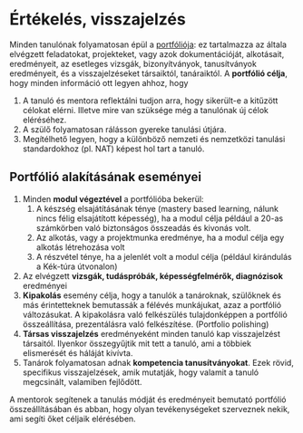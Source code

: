 # Értékelés, visszajelzés

Minden tanulónak folyamatosan épül a [portfóliója](https://www.edglossary.org/portfolio/): ez tartalmazza az általa elvégzett feladatokat, projekteket, vagy azok dokumentációját, alkotásait, eredményeit, az esetleges vizsgák, bizonyítványok, tanusítványok eredményeit, és a visszajelzéseket társaiktól, tanáraiktól. A **portfólió célja**, hogy minden információ ott legyen ahhoz, hogy

1. A tanuló és mentora reflektálni tudjon arra, hogy sikerült-e a kitűzött célokat elérni. Illetve mire van szüksége még a tanulónak új célok eléréséhez.
2. A szülő folyamatosan rálásson gyereke tanulási útjára.
3. Megítélhető legyen, hogy a különböző nemzeti és nemzetközi tanulási standardokhoz \(pl. NAT\) képest hol tart a tanuló.

## Portfólió alakításának eseményei

1. Minden **modul végeztével** a portfólióba bekerül:
   1. A készség elsajátításának ténye \(mastery based learning, nálunk nincs félig elsajátított képesség\), ha a modul célja például a 20-as számkörben való biztonságos összeadás és kivonás volt.
   2. Az alkotás, vagy a projektmunka eredménye, ha a modul célja egy alkotás létrehozása volt
   3. A részvétel ténye, ha a jelenlét volt a modul célja \(például kirándulás a Kék-túra útvonalon\)
2. Az elvégzett **vizsgák, tudáspróbák, képességfelmérők, diagnózisok** eredményei
3. **Kipakolás** esemény célja, hogy a tanulók a tanároknak, szülőknek és más érintetteknek bemutassák a félévés munkájukat, azaz a portfólió változásukat. A kipakolásra való felkészülés tulajdonképpen a portfólió összeállítása, prezentálásra való felkészítése. \(Portfolio polishing\)
4. **Társas visszajelzés** eredményeként minden tanuló kap visszajelzést társaitól. Ilyenkor összegyűjtik mit tett a tanuló, ami a többiek elismerését és háláját kivívta.
5. Tanárok folyamatosan adnak **kompetencia tanusítványokat**. Ezek rövid, specifikus visszajelzések, amik mutatják, hogy valamit a tanuló megcsinált, valamiben fejlődött.

A mentorok segítenek a tanulás módját és eredményeit bemutató portfólió összeállításában és abban, hogy olyan tevékenységeket szerveznek nekik, ami segíti őket céljaik elérésében.

